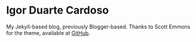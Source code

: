 Igor Duarte Cardoso
==================
My Jekyll-based blog, previously Blogger-based.
Thanks to Scott Emmons for the theme, available at [GitHub](https://github.com/scotte/jekyll-clean).

